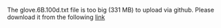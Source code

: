 The glove.6B.100d.txt file is too big (331 MB) to upload via github.
Please download it from the following [link](https://nlp.stanford.edu/projects/glove/)
